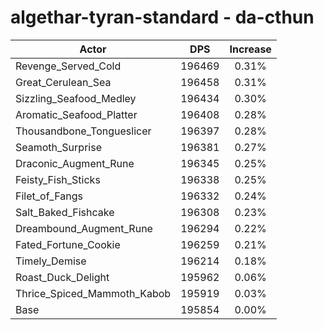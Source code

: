 # algethar-tyran-standard - da-cthun
| Actor | DPS | Increase |
|---|:---:|:---:|
|Revenge_Served_Cold|196469|0.31%|
|Great_Cerulean_Sea|196458|0.31%|
|Sizzling_Seafood_Medley|196434|0.30%|
|Aromatic_Seafood_Platter|196408|0.28%|
|Thousandbone_Tongueslicer|196397|0.28%|
|Seamoth_Surprise|196381|0.27%|
|Draconic_Augment_Rune|196345|0.25%|
|Feisty_Fish_Sticks|196338|0.25%|
|Filet_of_Fangs|196332|0.24%|
|Salt_Baked_Fishcake|196308|0.23%|
|Dreambound_Augment_Rune|196294|0.22%|
|Fated_Fortune_Cookie|196259|0.21%|
|Timely_Demise|196214|0.18%|
|Roast_Duck_Delight|195962|0.06%|
|Thrice_Spiced_Mammoth_Kabob|195919|0.03%|
|Base|195854|0.00%|
